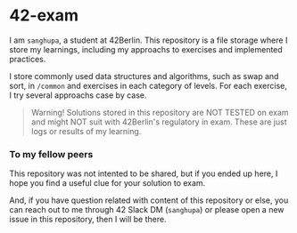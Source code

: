 # 42-exam

I am `sanghupa`, a student at 42Berlin. This repository is a file storage where I store my learnings, including my approachs to exercises and implemented practices.

I store commonly used data structures and algorithms, such as swap and sort, in `/common` and exercises in each category of levels. For each exercise, I try several approachs case by case.

> Warning!
> Solutions stored in this repository are NOT TESTED on exam and might NOT suit with 42Berlin's regulatory in exam. These are just logs or results of my learning.

### To my fellow peers

This repository was not intented to be shared, but if you ended up here, I hope you find a useful clue for your solution to exam.

And, if you have question related with content of this repository or else, you can reach out to me through 42 Slack DM (`sanghupa`) or please open a new issue in this repository, then I will be there.

